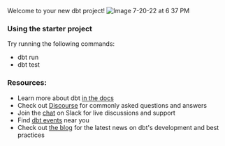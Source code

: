 Welcome to your new dbt project!
![Image 7-20-22 at 6 37 PM](https://user-images.githubusercontent.com/41656028/180060010-b9394b19-a5bc-46b8-9e78-d61ce1fb06f5.jpg)
### Using the starter project

Try running the following commands:
- dbt run
- dbt test


### Resources:
- Learn more about dbt [in the docs](https://docs.getdbt.com/docs/introduction)
- Check out [Discourse](https://discourse.getdbt.com/) for commonly asked questions and answers
- Join the [chat](https://community.getdbt.com/) on Slack for live discussions and support
- Find [dbt events](https://events.getdbt.com) near you
- Check out [the blog](https://blog.getdbt.com/) for the latest news on dbt's development and best practices
